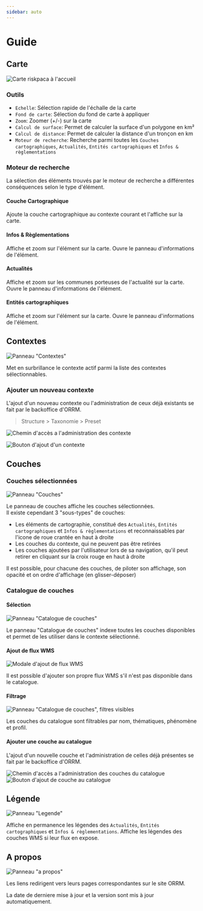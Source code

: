```yaml
---
sidebar: auto
---
```


# Guide

## Carte

![Carte riskpaca à l'accueil](/map-tools.jpg)

### Outils
- `Echelle`: Sélection rapide de l'échalle de la carte
- `Fond de carte`: Sélection du fond de carte à appliquer
- `Zoom`: Zoomer (+/-) sur la carte
- `Calcul de surface`: Permet de calculer la surface d'un polygone en km²
- `Calcul de distance`: Permet de calculer la distance d'un tronçon en km
- `Moteur de recherche`: Recherche parmi toutes les `Couches cartographiques`, `Actualités`, `Entités cartographiques` et `Infos & règlementations`

### Moteur de recherche

La sélection des éléments trouvés par le moteur de recherche a différentes conséquences selon le type d'élément.

#### Couche Cartographique
Ajoute la couche cartographique au contexte courant et l'affiche sur la carte.

#### Infos & Règlementations
Affiche et zoom sur l'élément sur la carte.
Ouvre le panneau d'informations de l'élément.

#### Actualités
Affiche et zoom sur les communes porteuses de l'actualité sur la carte.
Ouvre le panneau d'informations de l'élément.

#### Entités cartographiques
Affiche et zoom sur l'élément sur la carte.
Ouvre le panneau d'informations de l'élément.



## Contextes
![Panneau "Contextes"](/contextes.png)

Met en surbrillance le contexte actif parmi la liste des contextes sélectionnables.

### Ajouter un nouveau contexte
L'ajout d'un nouveau contexte ou l'administration de ceux déjà existants se fait par le backoffice d'ORRM.

> Structure > Taxonomie > Preset

![Chemin d'accès a l'administration des contexte](/add-preset-path.png)

![Bouton d'ajout d'un contexte](/add-preset-button.png)



## Couches

### Couches sélectionnées
![Panneau "Couches"](/couches-selection.png)

Le panneau de couches affiche les couches sélectionnées.  
Il existe cependant 3 "sous-types" de couches:
- Les éléments de cartographie, constitué des `Actualités`, `Entités cartographiques` et `Infos & règlementations` et reconnaissables par l'icone de roue crantée en haut à droite
- Les couches du contexte, qui ne peuvent pas être retirées
- Les couches ajoutées par l'utilisateur lors de sa navigation, qu'il peut retirer en cliquant sur la croix rouge en haut à droite

Il est possible, pour chacune des couches, de piloter son affichage, son opacité et on ordre d'affichage (en glisser-déposer)

### Catalogue de couches
#### Sélection
![Panneau "Catalogue de couches"](/couches-catalogue.png)

Le panneau "Catalogue de couches" indexe toutes les couches disponibles et permet de les utiliser dans le contexte sélectionné.

#### Ajout de flux WMS
![Modale d'ajout de flux WMS](/couches-ajout-flux.png)

Il est possible d'ajouter son propre flux WMS s'il n'est pas disponible dans le catalogue.

#### Filtrage
![Panneau "Catalogue de couches", filtres visibles](/couches-catalogue-filtres.png)

Les couches du catalogue sont filtrables par nom, thématiques, phénomène et profil.

#### Ajouter une couche au catalogue

L'ajout d'un nouvelle couche et l'administration de celles déjà présentes se fait par le backoffice d'ORRM.

![Chemin d'accès a l'administration des couches du catalogue](/add-couche-path.png)
![Bouton d'ajout de couche au catalogue](/add-couche-button.png)



## Légende
![Panneau "Legende"](/legende.png)

Affiche en permanence les légendes des `Actualités`, `Entités cartographiques` et `Infos & règlementations`.
Affiche les légendes des couches WMS si leur flux en expose.



## A propos
![Panneau "a propos"](/a-propos.png)

Les liens redirigent vers leurs pages correspondantes sur le site ORRM.

La date de derniere mise à jour et la version sont mis à jour automatiquement.

